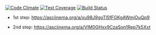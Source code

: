 [![Code Climate](https://api.codeclimate.com/v1/badges/c73545150498a58fef5d/maintainability)](https://codeclimate.com/github/DmitryLT/project-lvl2-s409/maintainability)
[![Test Coverage](https://api.codeclimate.com/v1/badges/c73545150498a58fef5d/test_coverage)](https://codeclimate.com/github/DmitryLT/project-lvl2-s409/test_coverage)
[![Build Status](https://travis-ci.org/DmitryLT/project-lvl2-s409.svg?branch=0.1.2)](https://travis-ci.org/DmitryLT/project-lvl2-s409)

* 1st step: https://asciinema.org/a/xu98J9goTl5fFGKgAWmjOuQp9

* 2nd step: https://asciinema.org/a/VlM0GHxx9CzaSon1Rep7k5Xxt
